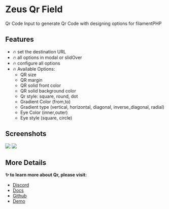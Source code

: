# Zeus Qr Field

Qr Code Input to generate Qr Code with designing options for filamentPHP

## Features

- 🔥 set the destination URL
- 🔥 all options in modal or slidOver
- 🔥 configure all options
- 🔥 Available Options:
    - QR size
    - QR margin
    - QR solid front color
    - QR solid background color
    - Qr style: square, round, dot
    - Gradient Color (from,to)
    - Gradient type (vertical, horizontal, diagonal, inverse_diagonal, radial)
    - Eye Color (inner,outer)
    - Eye style (square, circle)

## Screenshots

![](https://larazeus.com/images/screenshots/qr/form-1.png)
![](https://larazeus.com/images/screenshots/qr/form-2.png)

## More Details
**✨ to learn more about Qr, please visit:**

- [Discord](https://discord.com/channels/883083792112300104/1177055691203158066)
- [Docs](https://larazeus.com/docs/qr)
- [Github](https://github.com/lara-zeus/qr)
- [Demo](https://demo.larazeus.com/admin/users/create)
